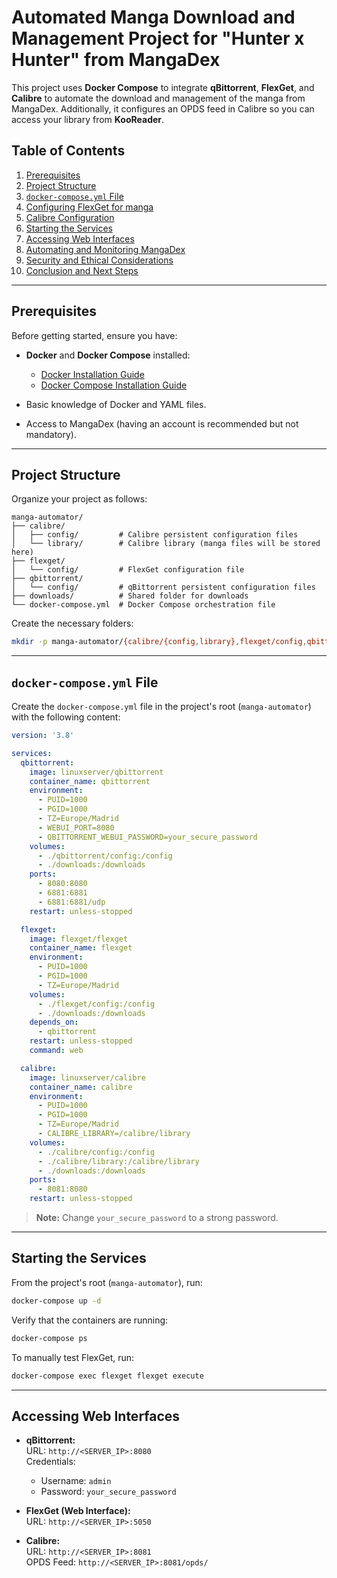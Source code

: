 # Automated Manga Download and Management Project for "Hunter x Hunter" from MangaDex

This project uses **Docker Compose** to integrate **qBittorrent**, **FlexGet**, and **Calibre** to automate the download and management of the manga  from MangaDex. Additionally, it configures an OPDS feed in Calibre so you can access your library from **KooReader**.

## Table of Contents

1. [Prerequisites](#prerequisites)
2. [Project Structure](#project-structure)
3. [`docker-compose.yml` File](#docker-composeyml-file)
4. [Configuring FlexGet for manga](#configuring-flexget-for-manga)
5. [Calibre Configuration](#calibre-configuration)
6. [Starting the Services](#starting-the-services)
7. [Accessing Web Interfaces](#accessing-web-interfaces)
8. [Automating and Monitoring MangaDex](#automating-and-monitoring-mangadex)
9. [Security and Ethical Considerations](#security-and-ethical-considerations)
10. [Conclusion and Next Steps](#conclusion-and-next-steps)

---

## Prerequisites

Before getting started, ensure you have:

- **Docker** and **Docker Compose** installed:
  - [Docker Installation Guide](https://docs.docker.com/get-docker/)
  - [Docker Compose Installation Guide](https://docs.docker.com/compose/install/)

- Basic knowledge of Docker and YAML files.

- Access to MangaDex (having an account is recommended but not mandatory).

---

## Project Structure

Organize your project as follows:

```
manga-automator/
├── calibre/
│   ├── config/         # Calibre persistent configuration files
│   └── library/        # Calibre library (manga files will be stored here)
├── flexget/
│   └── config/         # FlexGet configuration file
├── qbittorrent/
│   └── config/         # qBittorrent persistent configuration files
├── downloads/          # Shared folder for downloads
└── docker-compose.yml  # Docker Compose orchestration file
```

Create the necessary folders:

```bash
mkdir -p manga-automator/{calibre/{config,library},flexget/config,qbittorrent/config,downloads}
```

---

## `docker-compose.yml` File

Create the `docker-compose.yml` file in the project's root (`manga-automator`) with the following content:

```yaml
version: '3.8'

services:
  qbittorrent:
    image: linuxserver/qbittorrent
    container_name: qbittorrent
    environment:
      - PUID=1000
      - PGID=1000
      - TZ=Europe/Madrid
      - WEBUI_PORT=8080
      - QBITTORRENT_WEBUI_PASSWORD=your_secure_password
    volumes:
      - ./qbittorrent/config:/config
      - ./downloads:/downloads
    ports:
      - 8080:8080
      - 6881:6881
      - 6881:6881/udp
    restart: unless-stopped

  flexget:
    image: flexget/flexget
    container_name: flexget
    environment:
      - PUID=1000
      - PGID=1000
      - TZ=Europe/Madrid
    volumes:
      - ./flexget/config:/config
      - ./downloads:/downloads
    depends_on:
      - qbittorrent
    restart: unless-stopped
    command: web

  calibre:
    image: linuxserver/calibre
    container_name: calibre
    environment:
      - PUID=1000
      - PGID=1000
      - TZ=Europe/Madrid
      - CALIBRE_LIBRARY=/calibre/library
    volumes:
      - ./calibre/config:/config
      - ./calibre/library:/calibre/library
      - ./downloads:/downloads
    ports:
      - 8081:8080
    restart: unless-stopped
```

> **Note:** Change `your_secure_password` to a strong password.

---

## Starting the Services

From the project's root (`manga-automator`), run:

```bash
docker-compose up -d
```

Verify that the containers are running:

```bash
docker-compose ps
```

To manually test FlexGet, run:

```bash
docker-compose exec flexget flexget execute
```

---

## Accessing Web Interfaces

- **qBittorrent:**  
  URL: `http://<SERVER_IP>:8080`  
  Credentials:  
  - Username: `admin`  
  - Password: `your_secure_password`

- **FlexGet (Web Interface):**  
  URL: `http://<SERVER_IP>:5050`  

- **Calibre:**  
  URL: `http://<SERVER_IP>:8081`  
  OPDS Feed: `http://<SERVER_IP>:8081/opds/`
